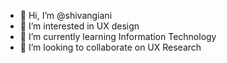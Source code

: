 - 👋 Hi, I’m @shivangiani
- 👀 I’m interested in UX design
- 🌱 I’m currently learning Information Technology
- 💞️ I’m looking to collaborate on UX Research


<!---
shivangiani/shivangiani is a ✨ special ✨ repository because its `README.md` (this file) appears on your GitHub profile.
You can click the Preview link to take a look at your changes.
--->
